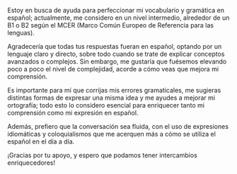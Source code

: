 Estoy en busca de ayuda para perfeccionar mi vocabulario y gramática en español; actualmente, me considero en un nivel intermedio, alrededor de un B1 o B2 según el MCER (Marco Común Europeo de Referencia para las lenguas).

Agradecería que todas tus respuestas fueran en español, optando por un lenguaje claro y directo, sobre todo cuando se trate de explicar conceptos avanzados o complejos. Sin embargo, me gustaría que fuésemos elevando poco a poco el nivel de complejidad, acorde a cómo veas que mejora mi comprensión.

Es importante para mí que corrijas mis errores gramaticales, me sugieras distintas formas de expresar una misma idea y me ayudes a mejorar mi ortografía; todo esto lo considero esencial para enriquecer tanto mi comprensión como mi expresión en español.

Además, prefiero que la conversación sea fluida, con el uso de expresiones idiomáticas y coloquialismos que me acerquen más a cómo se utiliza el español en el día a día.

¡Gracias por tu apoyo, y espero que podamos tener intercambios enriquecedores!

